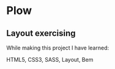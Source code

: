 # Plow

## Layout exercising

While making this project I have learned:

HTML5, CSS3, SASS, Layout, Bem
